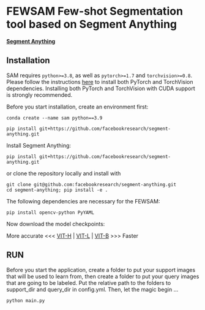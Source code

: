 # FEWSAM Few-shot Segmentation tool based on Segment Anything

**[Segment Anything](https://github.com/facebookresearch/segment-anything)**


## Installation

SAM requires `python>=3.8`, as well as `pytorch>=1.7` and `torchvision>=0.8`. Please follow the instructions [here](https://pytorch.org/get-started/locally/) to install both PyTorch and TorchVision dependencies. Installing both PyTorch and TorchVision with CUDA support is strongly recommended.

Before you start installation, create an environment first:
```
conda create --name sam python==3.9
```

```
pip install git+https://github.com/facebookresearch/segment-anything.git
```

Install Segment Anything:

```
pip install git+https://github.com/facebookresearch/segment-anything.git
```

or clone the repository locally and install with

```
git clone git@github.com:facebookresearch/segment-anything.git
cd segment-anything; pip install -e .
```

The following dependencies are necessary for the FEWSAM:

```
pip install opencv-python PyYAML
```

Now download the model checkpoints:

More accurate <<< [VIT-H](https://dl.fbaipublicfiles.com/segment_anything/sam_vit_h_4b8939.pth) 
| [VIT-L](https://dl.fbaipublicfiles.com/segment_anything/sam_vit_l_0b3195.pth) 
| [VIT-B](https://dl.fbaipublicfiles.com/segment_anything/sam_vit_b_01ec64.pth) >>> Faster

## RUN

Before you start the application, create a folder to put your
support images that will be used to learn from, then create a 
folder to put your query images that are going to be labeled.
Put the relative path to the folders to support_dir and query_dir in config.yml.
Then, let the magic begin ...
```
python main.py
```

